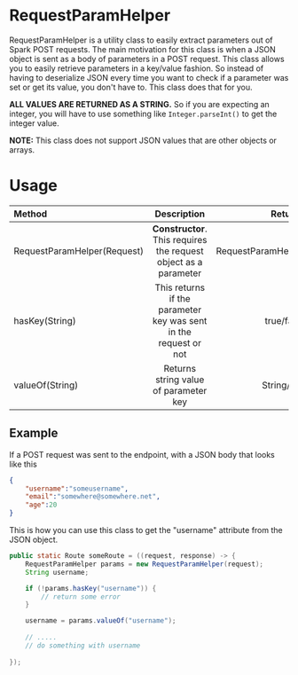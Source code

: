 # RequestParamHelper

RequestParamHelper is a utility class to easily extract parameters out of Spark POST requests. The main motivation for this class is when a JSON object is sent as a body of parameters in a POST request. This class allows you to easily retrieve parameters in a key/value fashion. So instead of having to deserialize JSON every time you want to check if a parameter was set or get its value, you don't have to. This class does that for you.

**ALL VALUES ARE RETURNED AS A STRING.** So if you are expecting an integer, you will have to use something like `Integer.parseInt()` to get the integer value.

**NOTE:** This class does not support JSON values that are other objects or arrays.

# Usage
Method | Description | Returns
:--- | :---: | ---:
RequestParamHelper(Request) | **Constructor**. This requires the request object as a parameter | RequestParamHelper
hasKey(String) | This returns if the parameter key was sent in the request or not | true/false
valueOf(String) | Returns string value of parameter key | String/null

## Example

If a POST request was sent to the endpoint, with a JSON body that looks like this

```json
{
    "username":"someusername",
    "email":"somewhere@somewhere.net",
    "age":20
}
```
This is how you can use this class to get the "username" attribute from the JSON object.
```java
public static Route someRoute = ((request, response) -> {
    RequestParamHelper params = new RequestParamHelper(request);
    String username;

    if (!params.hasKey("username")) {
        // return some error
    }

    username = params.valueOf("username");
    
    // .....
    // do something with username
    
});
```
